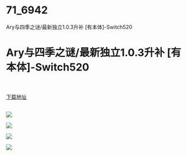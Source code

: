 # 71_6942
Ary与四季之谜/最新独立1.0.3升补 [有本体]-Switch520
# Ary与四季之谜/最新独立1.0.3升补 [有本体]-Switch520
 <br/></br>
[下载地址](https://www.switch520.cc/article/6942 "下载地址")
<br/></br>

<p><img src="https://www.switch520.cc/muke_img/upload_art_editor_20200923-1_bd56b5caad534100c76d336b44f2f51d.jpg"></p>
<p><img src="https://www.switch520.cc/muke_img/upload_art_editor_20200923-1_274d1e62cfce5782e810b4176f067e6c.jpg"></p>
<p><img src="https://www.switch520.cc/muke_img/upload_art_editor_20200923-1_6ba89f62a4121f404dc5b47c9e7b88c8.jpg"></p>
<p><img src="https://www.switch520.cc/muke_img/upload_art_editor_20200923-1_884b50a0271605139a5906b4e28ec1cb.jpg"></p>
<p></p>
<p></p>
